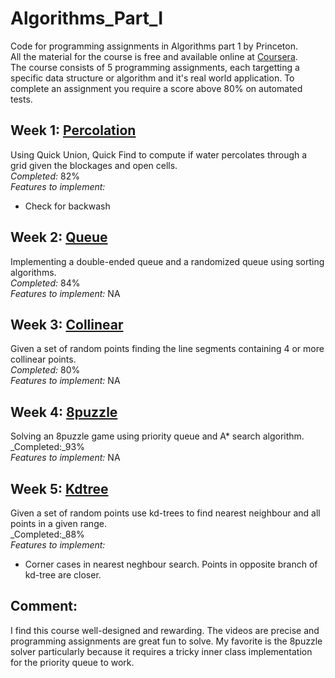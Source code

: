 # Algorithms_Part_I
Code for programming assignments in Algorithms part 1 by Princeton.  
All the material for the course is free and available online at [Coursera](https://www.coursera.org/learn/algorithms-part1/).  
The course consists of 5 programming assignments, each targetting a specific data structure or algorithm and it's real world application. To complete an assignment you require a score above 80% on automated tests.

## Week 1: [Percolation](http://coursera.cs.princeton.edu/algs4/assignments/percolation.html)
Using Quick Union, Quick Find to compute if water percolates through a grid given the blockages and open cells.  
_Completed:_ 82%  
_Features to implement:_  
* Check for backwash

## Week 2: [Queue](http://coursera.cs.princeton.edu/algs4/assignments/queues.html)
Implementing a double-ended queue and a randomized queue using sorting algorithms.  
_Completed:_ 84%  
_Features to implement:_ NA  

## Week 3: [Collinear](http://coursera.cs.princeton.edu/algs4/assignments/collinear.html)
Given a set of random points finding the line segments containing 4 or more collinear points.  
_Completed:_ 80%  
_Features to implement:_ NA  

## Week 4: [8puzzle](http://coursera.cs.princeton.edu/algs4/assignments/8puzzle.html)
Solving an 8puzzle game using priority queue and A* search algorithm.  
_Completed:_93%  
_Features to implement:_ NA  

## Week 5: [Kdtree](http://coursera.cs.princeton.edu/algs4/assignments/kdtree.html)
Given a set of random points use kd-trees to find nearest neighbour and all points in a given range.  
_Completed:_88%  
_Features to implement:_  
* Corner cases in nearest neghbour search. Points in opposite branch of kd-tree are closer.

## Comment:
I find this course well-designed and rewarding. The videos are precise and programming assignments are great fun to solve. My favorite is the 8puzzle solver particularly because it requires a tricky inner class implementation for the priority queue to work.
